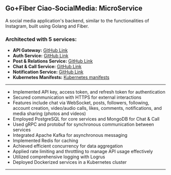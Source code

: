 ## Go+Fiber Ciao-SocialMedia: MicroService

A social media application's backend, similar to the functionalities of Instagram, built using Golang and Fiber.

### Architected with 5 services:

- **API Gateway:** [GitHub Link](https://github.com/ashkarax/ciao_socialMedia_apiGateway)
- **Auth Service:** [GitHub Link](https://github.com/ashkarax/ciao_socialMedia_authService)
- **Post & Relations Service:** [GitHub Link](https://github.com/ashkarax/ciao_socilaMedia_postNrelationService)
- **Chat & Call Service:** [GitHub Link](https://github.com/ashkarax/ciao_socialMedia_chatNcallService)
- **Notification Service:** [GitHub Link](https://github.com/ashkarax/ciao_socialMedai_notificationSvc)
- **Kubernetes Manifests:** [Kubernetes manifests](https://github.com/ashkarax/ciao_socialMedai_notificationSvc)

---

- Implemented API key, access token, and refresh token for authentication
- Secured communication with HTTPS for external interactions
- Features include chat via WebSocket, posts, followers, following, account creation, video/audio calls, likes, comments, notifications, and media sharing (photos and videos)
- Employed PostgreSQL for core services and MongoDB for Chat & Call
- Used gRPC and protobuf for synchronous communication between services
- Integrated Apache Kafka for asynchronous messaging
- Implemented Redis for caching
- Achieved efficient concurrency for data aggregation
- Applied rate limiting and throttling to manage API usage effectively
- Utilized comprehensive logging with Logrus
- Deployed Dockerized services in a Kubernetes cluster

---
